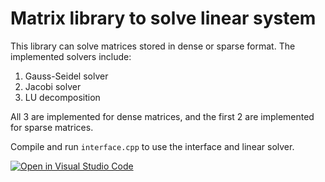 # Matrix library to solve linear system

This library can solve matrices stored in dense or sparse format. The implemented solvers include:

1. Gauss-Seidel solver
2. Jacobi solver
3. LU decomposition

All 3 are implemented for dense matrices, and the first 2 are implemented for sparse matrices.

Compile and run `interface.cpp` to use the interface and linear solver.

[![Open in Visual Studio Code](https://classroom.github.com/assets/open-in-vscode-f059dc9a6f8d3a56e377f745f24479a46679e63a5d9fe6f495e02850cd0d8118.svg)](https://classroom.github.com/online_ide?assignment_repo_id=6702819&assignment_repo_type=AssignmentRepo)
